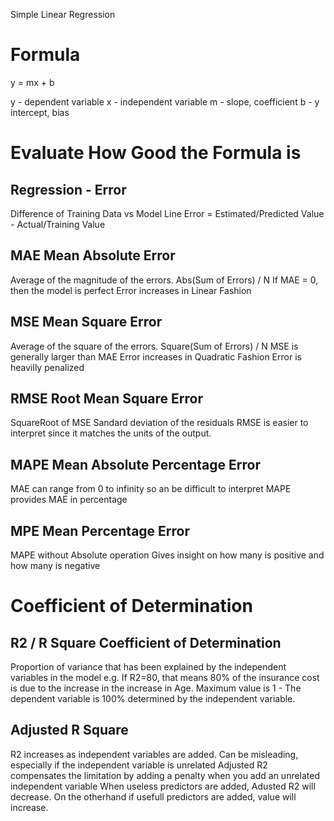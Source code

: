 Simple Linear Regression

# Formula

y = mx + b

y - dependent variable
x - independent variable
m - slope, coefficient
b - y intercept, bias

# Evaluate How Good the Formula is

## Regression - Error

Difference of Training Data vs Model Line
Error = Estimated/Predicted Value - Actual/Training Value

## MAE Mean Absolute Error
Average of the magnitude of the errors. Abs(Sum of Errors) / N
If MAE = 0, then the model is perfect
Error increases in Linear Fashion

## MSE Mean Square Error
Average of the square of the errors. Square(Sum of Errors) / N
MSE is generally larger than MAE
Error increases in Quadratic Fashion
Error is heavilly penalized

## RMSE Root Mean Square Error
SquareRoot of MSE
Sandard deviation of the residuals
RMSE is easier to interpret since it matches the units of the output.

## MAPE Mean Absolute Percentage Error
MAE can range from 0 to infinity so an be difficult to interpret
MAPE provides MAE in percentage

## MPE Mean Percentage Error
MAPE without Absolute operation
Gives insight on how many is positive and how many is negative


# Coefficient of Determination

## R2 / R Square Coefficient of Determination
Proportion of variance that has been explained by the independent variables in the model
e.g. If R2=80, that means 80% of the insurance cost is due to the increase in the increase in Age.
Maximum value is 1 - The dependent variable is 100% determined by the independent variable.

## Adjusted R Square
R2 increases as independent variables are added. Can be misleading, especially if the independent variable is unrelated
Adjusted R2 compensates the limitation by adding a penalty when you add an unrelated independent variable
When useless predictors are added, Adusted R2 will decrease. On the otherhand if usefull predictors are added, value will increase.



